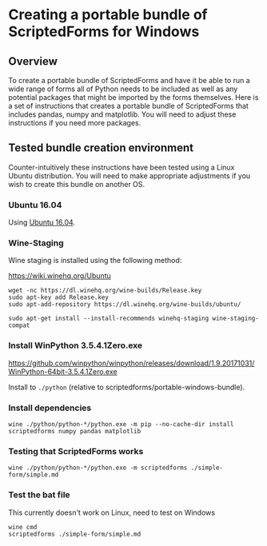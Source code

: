 # Creating a portable bundle of ScriptedForms for Windows

## Overview

To create a portable bundle of ScriptedForms and have it be able to run a wide range
of forms all of Python needs to be included as well as any potential packages
that might be imported by the forms themselves. Here is a set of instructions
that creates a portable bundle of ScriptedForms that includes pandas, numpy and
matplotlib. You will need to adjust these instructions if you need more
packages.

## Tested bundle creation environment

Counter-intuitively these instructions have been tested using a Linux Ubuntu
distribution. You will need to make appropriate adjustments if you wish to
create this bundle on another OS.

### Ubuntu 16.04

Using [Ubuntu 16.04](http://releases.ubuntu.com/16.04.4/ubuntu-16.04.4-desktop-amd64.iso).

### Wine-Staging

Wine staging is installed using the following method:

<https://wiki.winehq.org/Ubuntu>

    wget -nc https://dl.winehq.org/wine-builds/Release.key
    sudo apt-key add Release.key
    sudo apt-add-repository https://dl.winehq.org/wine-builds/ubuntu/

    sudo apt-get install --install-recommends winehq-staging wine-staging-compat

### Install WinPython 3.5.4.1Zero.exe

<https://github.com/winpython/winpython/releases/download/1.9.20171031/WinPython-64bit-3.5.4.1Zero.exe>

Install to `./python` (relative to scriptedforms/portable-windows-bundle).

### Install dependencies

    wine ./python/python-*/python.exe -m pip --no-cache-dir install scriptedforms numpy pandas matplotlib

### Testing that ScriptedForms works

    wine ./python/python-*/python.exe -m scriptedforms ./simple-form/simple.md

### Test the bat file

This currently doesn't work on Linux, need to test on Windows

    wine cmd
    scriptedforms ./simple-form/simple.md
